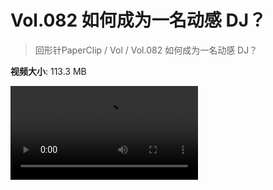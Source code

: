 # Vol.082  如何成为一名动感 DJ？

> 回形针PaperClip / Vol / Vol.082  如何成为一名动感 DJ？

**视频大小**: 113.3 MB

<div class="video"><video src="https://file.hsyhx.top/archive/PaperClip/Vol/082.mp4" controls preload>🤔 您的浏览器不支持 video 标签</video></div>
